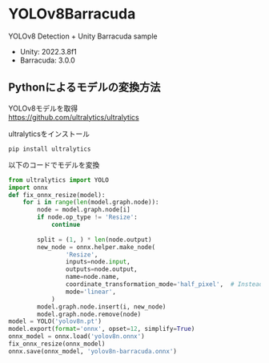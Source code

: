 # YOLOv8Barracuda
YOLOv8 Detection + Unity Barracuda sample
* Unity: 2022.3.8f1
* Barracuda: 3.0.0

## Pythonによるモデルの変換方法
YOLOv8モデルを取得  
https://github.com/ultralytics/ultralytics

ultralyticsをインストール
```
pip install ultralytics
```

以下のコードでモデルを変換

```python:convert.py
from ultralytics import YOLO
import onnx
def fix_onnx_resize(model):
    for i in range(len(model.graph.node)):
        node = model.graph.node[i]
        if node.op_type != 'Resize':
            continue
        
        split = (1, ) * len(node.output)
        new_node = onnx.helper.make_node(
                'Resize',
                inputs=node.input,
                outputs=node.output,
                name=node.name,
                coordinate_transformation_mode='half_pixel',  # Instead of pytorch_half_pixel, unsupported by Tensorflow
                mode='linear',
            )
        model.graph.node.insert(i, new_node)
        model.graph.node.remove(node)
model = YOLO('yolov8n.pt')
model.export(format='onnx', opset=12, simplify=True)
onnx_model = onnx.load('yolov8n.onnx')
fix_onnx_resize(onnx_model)
onnx.save(onnx_model, 'yolov8n-barracuda.onnx')
```


